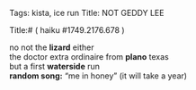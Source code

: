 Tags: kista, ice run
Title: NOT GEDDY LEE
  
Title:# ( haiku #1749.2176.678 )  
  
no not the **lizard** either  
the doctor extra ordinaire from **plano** texas  
but a first **waterside** run  
**random song:** “me in honey” (it will take a year)  
